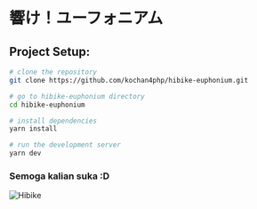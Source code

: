 # 響け！ユーフォニアム

## Project Setup:

```bash
# clone the repository
git clone https://github.com/kochan4php/hibike-euphonium.git

# go to hibike-euphonium directory
cd hibike-euphonium

# install dependencies
yarn install

# run the development server
yarn dev
```

### Semoga kalian suka :D
![Hibike](https://c.tenor.com/k2W0z43OkgcAAAAC/asuka-tanaka-kumiko-oumae.gif)
